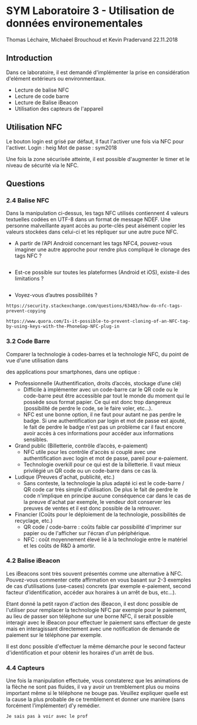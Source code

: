 # SYM Laboratoire 3 - Utilisation de données environementales
Thomas Léchaire, Michaèel Brouchoud et Kevin Pradervand
22.11.2018

## Introduction
Dans ce laboratoire, il est demandé d'implémenter la prise en considération d'elément extérieurs ou environmentaux.
- Lecture de balise NFC
- Lecture de code barre
- Lecture de Balise iBeacon
- Utilisation des capteurs de l'appareil

## Utilisation NFC
Le bouton login est grisé par défaut, il faut l'activer une fois via NFC pour l'activer.
Login : heig
Mot de passe : sym2018

Une fois la zone sécurisée atteinte, il est possible d'augmenter le timer et le niveau de sécurité via le NFC.

## Questions
### 2.4 Balise NFC
Dans la manipulation ci-dessus, les tags NFC utilisés contiennent 4 valeurs textuelles codées en UTF-8 dans un format de message NDEF. 
Une personne malveillante ayant accès au porte-clés peut aisément copier les valeurs stockées dans celui-ci et les répliquer sur une autre puce NFC.

- A partir de l’API Android concernant les tags NFC4, pouvez-vous imaginer une autre approche pour rendre plus compliqué le clonage des tags NFC ?

```

```

- Est-ce possible sur toutes les plateformes (Android et iOS), existe-il des limitations ? 

```

```

- Voyez-vous d’autres possibilités ?

```
https://security.stackexchange.com/questions/63483/how-do-nfc-tags-prevent-copying

https://www.quora.com/Is-it-possible-to-prevent-cloning-of-an-NFC-tag-by-using-keys-with-the-PhoneGap-NFC-plug-in
```

### 3.2 Code Barre
Comparer la technologie à codes-barres et la technologie NFC, du point de vue d'une utilisation dans

des applications pour smartphones, dans une optique :
- Professionnelle (Authentification, droits d’accès, stockage d’une clé)
  - Difficile à implémenter avec un code-barre car le QR code ou le code-barre peut être accessible par tout le monde du moment qui le possède sous format papier. Ce qui est donc trop dangereux (possibilité de perdre le code, se le faire voler, etc...).
  - NFC est une bonne option, il ne faut pour autant ne pas perdre le badge. Si une authentification par login et mot de passe est ajouté, le fait de perdre le badge n'est pas un problème car il faut encore avoir accès à ces informations pour accéder aux informations sensibles.
- Grand public (Billetterie, contrôle d’accès, e-paiement)
  - NFC utile pour les contrôle d'accès si couplé avec une authentification avec login et mot de passe, pareil pour e-paiement.
  - Technologie overkill pour ce qui est de la billetterie. Il vaut mieux privilégié un QR code ou un code-barre dans ce cas là.
- Ludique (Preuves d'achat, publicité, etc.)
  - Sans conteste, la technologie la plus adapté ici est le code-barre / QR code car très simple d'utilisation. De plus le fait de perdre le code n'implique en principe aucune conséquence car dans le cas de la preuve d'achat par exemple, le vendeur doit conserver les preuves de ventes et il est donc possible de la retrouver.
- Financier (Coûts pour le déploiement de la technologie, possibilités de recyclage, etc.)
  - QR code / code-barre : coûts faible car possibilité d'imprimer sur papier ou de l'afficher sur l'écran d'un périphérique.
  - NFC : coût moyennement élevé lié à la technologie entre le matériel et les coûts de R&D à amortir.
### 4.2 Balise iBeacon
Les iBeacons sont très souvent présentés comme une alternative à NFC. Pouvez-vous commenter cette affirmation en vous basant sur 2-3 exemples de cas d’utilisations (use-cases) concrets (par exemple e-paiement, second facteur d’identification, accéder aux horaires à un arrêt de bus, etc...).

Etant donné la petit rayon d'action des iBeacon, il est donc possible de l'utiliser pour remplacer la technologie NFC par exemple pour le paiement, au lieu de passer son téléphone sur une borne NFC, il serait possible interagir avec le iBeacon pour effectuer le paiement sans effectuer de geste mais en interagissant directement avec une notification de demande de paiement sur le téléphone par exemple.

Il est donc possible d'effectuer la même démarche pour le second facteur d'identification et pour obtenir les horaires d'un arrêt de bus.

### 4.4 Capteurs
Une fois la manipulation effectuée, vous constaterez que les animations de la flèche ne sont pas fluides, il va y avoir un tremblement plus ou moins important même si le téléphone ne bouge pas. Veuillez expliquer quelle est la cause la plus probable de ce tremblement et donner une manière (sans forcément l’implémenter) d’y remédier.

```
Je sais pas à voir avec le prof
```
